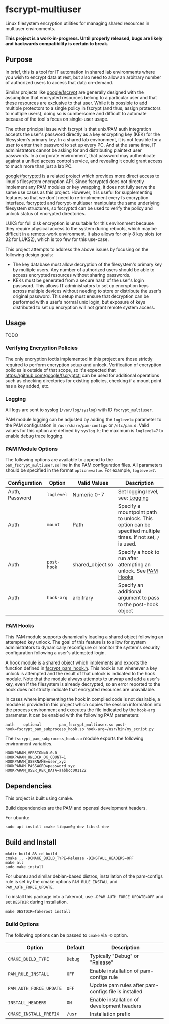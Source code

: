 # fscrypt-multiuser
Linux filesystem encryption utilities for managing shared resources in multiuser environments.

**This project is a work-in-progress. Until properly released, bugs are likely and backwards compatibility is certain to break.**

## Purpose
In brief, this is a tool for IT automation in shared lab environments where you wish to encrypt data at rest, but also need to allow an arbitrary number of authorized users to access that data on-demand.

Similar projects like [google/fscrypt](https://github.com/google/fscrypt) are generally designed with the assumption that encrypted resources belong to a particular user and that these resources are exclusive to that user. While it is possible to add multiple protectors to a single policy in fscrypt (and thus, assign protectors to multiple users), doing so is cumbersome and difficult to automate because of the tool's focus on single-user usage.

The other principal issue with fscrypt is that unix/PAM auth integration accepts the user's password directly as a key encrypting key (KEK) for the filesystem's primary key. In a shared lab environment, it is not feasible for a user to enter their password to set up every PC. And at the same time, IT administrators cannot be asking for and distributing plaintext user passwords. In a corporate environment, that password may authenticate against a unified access control service, and revealing it could grant access to much more than just a lab PC. 

[google/fscryptctl](https://github.com/google/fscryptctl) is a related project which provides more direct access to linux's filesystem encryption API. Since fscryptctl does not directly implement any PAM modules or key wrapping, it does not fully serve the same use cases as this project. However, it is useful for supplementing features so that we don't need to re-implmement every fs encryption interface. fscryptctl and fscrypt-multiuser manipulate the same underlying filesystem structures, so fscryptctl can be used to verify the policy and unlock status of encrypted directories.

LUKS for full disk encryption is unsuitable for this environment because they require physical access to the system during reboots, which may be difficult in a remote-work environment. It also allows for only 8 key slots (or 32 for LUKS2), which is too few for this use-case.

This project attempts to address the above issues by focusing on the following design goals:
- The key database must allow decryption of the filesystem's primary key by multiple users. Any number of authorized users should be able to access encrypted resources without sharing passwords.
- KEKs must be generated from a secure hash of the user's login password. This allows IT administrators to set up encryption keys across multiple devices without needing to store or distribute the user's original password. This setup must ensure that decryption can be performed with a user's normal unix login, but exposure of keys distributed to set up encryption will not grant remote system access.

## Usage

TODO

### Verifying Encryption Policies

The only encryption ioctls implemented in this project are those strictly required to perform encryption setup and unlock. Verification of encryption policies is outside of that scope, so it's expected that https://github.com/google/fscryptctl can be used for additional operations such as checking directories for existing policies, checking if a mount point has a key added, etc.

### Logging

All logs are sent to syslog (`/var/log/syslog`) with ID `fscrypt_multiuser`.

PAM module logging can be adjusted by adding the `loglevel=` parameter to the PAM configuration in `/usr/share/pam-configs` or `/etc/pam.d`. Valid values for this option are defined by `syslog.h`; the maximum is `loglevel=7` to enable debug trace logging.

### PAM Module Options

The following options are available to append to the `pam_fscrypt_multiuser.so` line in the PAM configuration files. All parameters should be specified in the format `option=value`. For example, `loglevel=7`.

| Configuration | Option | Valid Values | Description |
| - | - | - | - |
| Auth, Password | `loglevel` | Numeric 0-7 | Set logging level, see: [Logging](#logging) |
| Auth | `mount` | Path | Specify a mountpoint path to unlock. This option can be specified multiple times. If not set, `/` is used. |
| Auth | `post-hook` | shared_object.so | Specify a hook to run after attempting an unlock. See [PAM Hooks](#pam-hooks) |
| Auth | `hook-arg` | arbitrary | Specify an additional argument to pass to the post-hook object |

### PAM Hooks

This PAM module supports dynamically loading a shared object following an attempted key unlock. The goal of this feature is to allow for system administrators to dynamically reconfigure or monitor the system's security configuration following a user's attempted login.

A hook module is a shared object which implements and exports the function defined in [fscrypt_pam_hook.h](inc/fscrypt_pam_hook.h). This hook is run whenever a key unlock is attempted and the result of that unlock is indicated to the hook module. Note that the module always attempts to unwrap and add a user's key, even if the filesystem is already decrypted, so an error reported to the hook does not strictly indicate that encrypted resources are unavailable.

In cases where implementing the hook in compiled code is not desirable, a module is provided in this project which copies the session information into the process environment and executes the file indicated by the `hook-arg` parameter. It can be enabled with the following PAM parameters:

```
auth    optional        pam_fscrypt_multiuser.so post-hook=fscrypt_pam_subprocess_hook.so hook-arg=/usr/bin/my_script.py
```

The `fscrypt_pam_subprocess_hook.so` module exports the following environment variables.

```
HOOKPARAM_VERSION=0.0.0
HOOKPARAM_UNLOCK_OK_COUNT=1
HOOKPARAM_USERNAME=user_xyz
HOOKPARAM_PASSWORD=password_xyz
HOOKPARAM_USER_KEK_DATA=aabbcc001122
```

## Dependencies
This project is built using cmake.

Build dependencies are the PAM and openssl development headers.

For ubuntu:
```
sudo apt install cmake libpam0g-dev libssl-dev
```

## Build and Install
```
mkdir build && cd build
cmake .. -DCMAKE_BUILD_TYPE=Release -DINSTALL_HEADERS=OFF
make all
sudo make install
```

For ubuntu and similar debian-based distros, installation of the pam-configs rule is set by the cmake options `PAM_RULE_INSTALL` and `PAM_AUTH_FORCE_UPDATE`.

To install this package into a fakeroot, use `-DPAM_AUTH_FORCE_UPDATE=OFF` and set `DESTDIR` during installation.

```
make DESTDIR=fakeroot install
```

### Build Options

The following options can be passed to `cmake` via `-D` option.

| Option | Default | Description |
| - | - | - |
| `CMAKE_BUILD_TYPE` | `Debug` | Typically "Debug" or "Release" |
| `PAM_RULE_INSTALL` | `OFF` | Enable installation of pam-configs rule |
| `PAM_AUTH_FORCE_UPDATE` | `OFF` | Update pam rules after pam-configs file is installed |
| `INSTALL_HEADERS` | `ON` | Enable installation of development headers |
| `CMAKE_INSTALL_PREFIX` | `/usr` | Installation prefix |
